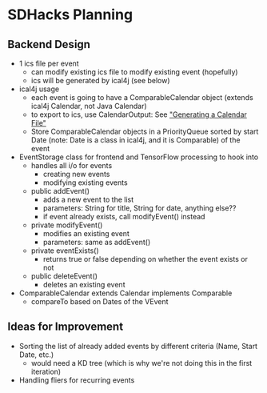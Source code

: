 # SDHacks Planning

## Backend Design

- 1 ics file per event
    - can modify existing ics file to modify existing event (hopefully)
    - ics will be generated by ical4j (see below)
- ical4j usage
    - each event is going to have a ComparableCalendar object (extends ical4j Calendar, not Java Calendar)
    - to export to ics, use CalendarOutput: See ["Generating a Calendar File"](https://github.com/ical4j/ical4j/wiki/Examples#Generating_a_calendar_file)
    - Store ComparableCalendar objects in a PriorityQueue sorted by start Date (note: Date is a class in ical4j, and it is Comparable) of the event
- EventStorage class for frontend and TensorFlow processing to hook into
    - handles all i/o for events
        - creating new events
        - modifying existing events
    - public addEvent()
        - adds a new event to the list
        - parameters: String for title, String for date, anything else??
        - if event already exists, call modifyEvent() instead
    - private modifyEvent()
        - modifies an existing event
        - parameters: same as addEvent()
    - private eventExists()
        - returns true or false depending on whether the event exists or not
    - public deleteEvent()
        - deletes an existing event
- ComparableCalendar extends Calendar implements Comparable
    - compareTo based on Dates of the VEvent

## Ideas for Improvement

- Sorting the list of already added events by different criteria (Name, Start Date, etc.)
    - would need a KD tree (which is why we're not doing this in the first iteration)
- Handling fliers for recurring events
